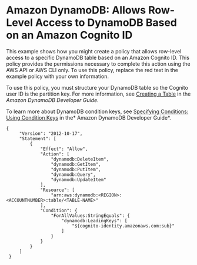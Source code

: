 # Amazon DynamoDB: Allows Row\-Level Access to DynamoDB Based on an Amazon Cognito ID<a name="reference_policies_examples_dynamodb_rows"></a>

This example shows how you might create a policy that allows row\-level access to a specific DynamoDB table based on an Amazon Cognito ID\.  This policy provides the permissions necessary to complete this action using the AWS API or AWS CLI only\. To use this policy, replace the red text in the example policy with your own information\.

To use this policy, you must structure your DynamoDB table so the Cognito user ID is the partition key\. For more information, see [Creating a Table](http://docs.aws.amazon.com/amazondynamodb/latest/developerguide/WorkingWithTables.Basics.html#WorkingWithTables.Basics.CreateTable) in the *Amazon DynamoDB Developer Guide*\.

To learn more about DynamoDB condition keys, see [Specifying Conditions: Using Condition Keys](http://docs.aws.amazon.com/amazondynamodb/latest/developerguide/specifying-conditions.html#FGAC_DDB.ConditionKeys) in the* Amazon DynamoDB Developer Guide*\.

```
{
     "Version": "2012-10-17",
     "Statement": [
         {
             "Effect": "Allow",
             "Action": [
                 "dynamodb:DeleteItem",
                 "dynamodb:GetItem",
                 "dynamodb:PutItem",
                 "dynamodb:Query",
                 "dynamodb:UpdateItem"
             ],
             "Resource": [
                 "arn:aws:dynamodb:<REGION>:<ACCOUNTNUMBER>:table/<TABLE-NAME>"
             ],
             "Condition": {
                 "ForAllValues:StringEquals": {
                     "dynamodb:LeadingKeys": [
                         "${cognito-identity.amazonaws.com:sub}"
                     ]
                 }
             }
         }
     ]
 }
```